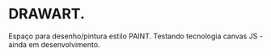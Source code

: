 # DRAWART.
Espaço para desenho/pintura estilo PAINT.
Testando tecnologia canvas JS - ainda em desenvolvimento.
